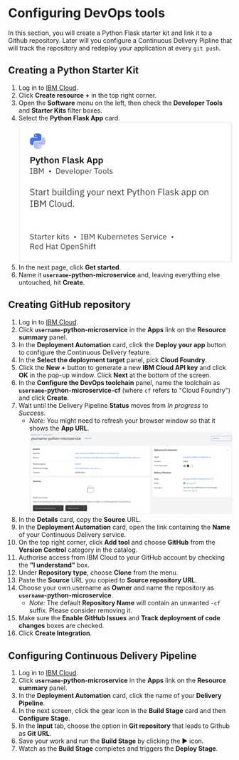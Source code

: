 # Configuring DevOps tools

In this section, you will create a Python Flask starter kit and link it to a Github repository.
Later will you configure a Continuous Delivery Pipline that will track the repository and redeploy your application at every `git push`.

## Creating a Python Starter Kit

1. Log in to [IBM Cloud](https://cloud.ibm.com/).
1. Click **Create resource +** in the top right corner.
1. Open the **Software** menu on the left, then check the **Developer Tools** and **Starter Kits** filter boxes.
1. Select the **Python Flask App** card. ![python_flask_app](assets/python_flask_app.png)
1. In the next page, click **Get started**.
1. Name it **`username`-python-microservice** and, leaving everything else untouched, hit **Create**.

## Creating GitHub repository

1. Log in to [IBM Cloud](https://cloud.ibm.com/).
1. Click **`username`-python-microservice** in the **Apps** link on the **Resource summary** panel.
1. In the **Deployment Automation** card, click the **Deploy your app** button to configure the Continuous Delivery feature.
1. In the **Select the deployment target** panel, pick **Cloud Foundry**.
1. Click the **New +** button to generate a new **IBM Cloud API key** and click **OK** in the pop-up window. Click **Next** at the bottom of the screen.
1. In the **Configure the DevOps toolchain** panel, name the toolchain as **`username`-python-microservice-cf** (where `cf` refers to "Cloud Foundry") and click **Create**.
1. Wait until the Delivery Pipeline **Status** moves from *In progress* to *Success*.
    * *Note:* You might need to refresh your browser window so that it shows the **App URL**. ![delivery_pipeline](assets/delivery_pipeline.png)
1. In the **Details** card, copy the **Source** URL.
1. In the **Deployment Automation** card, open the link containing the **Name** of your Continuous Delivery service.
1. On the top right corner, click **Add tool** and choose **GitHub** from the **Version Control** category in the catalog.
1. Authorise access from IBM Cloud to your GitHub account by checking the **"I understand"** box.
1. Under **Repository type**, choose **Clone** from the menu.
1. Paste the **Source** URL you copied to **Source repository URL**.
1. Choose your own username as **Owner** and name the repository as **`username`-python-microservice**.
    * *Note:* The default **Repository Name** will contain an unwanted `-cf` suffix. Please consider removing it.
1. Make sure the **Enable GitHub Issues** and **Track deployment of code changes** boxes are checked.
1. Click **Create Integration**.

## Configuring Continuous Delivery Pipeline

1. Log in to [IBM Cloud](https://cloud.ibm.com/).
1. Click **`username`-python-microservice** in the **Apps** link on the **Resource summary** panel.
1. In the **Deployment Automation** card, click the name of your **Delivery Pipeline**.
1. In the next screen, click the gear icon in the **Build Stage** card and then **Configure Stage**.
1. In the **Input** tab, choose the option in **Git repository** that leads to Github as **Git URL**.
1. Save your work and run the **Build Stage** by clicking the :arrow_forward: icon.
1. Watch as the **Build Stage** completes and triggers the **Deploy Stage**.
